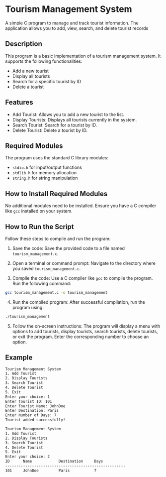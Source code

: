 # Tourism Management System
A simple C program to manage and track tourist information. The application allows you to add, view, search, and delete tourist records

## Description
This program is a basic implementation of a tourism management system. It supports the following functionalities:

- Add a new tourist
- Display all tourists
- Search for a specific tourist by ID
- Delete a tourist

## Features
- Add Tourist: Allows you to add a new tourist to the list.
- Display Tourists: Displays all tourists currently in the system.
- Search Tourist: Search for a tourist by ID.
- Delete Tourist: Delete a tourist by ID.

## Required Modules
The program uses the standard C library modules:

- `stdio.h` for input/output functions
- `stdlib.h` for memory allocation
- `string.h` for string manipulation

## How to Install Required Modules
No additional modules need to be installed. Ensure you have a C compiler like `gcc` installed on your system.

## How to Run the Script
Follow these steps to compile and run the program:

1. Save the code: Save the provided code to a file named `tourism_management.c`.

2. Open a terminal or command prompt: Navigate to the directory where you saved `tourism_management.c`.

3. Compile the code: Use a C compiler like `gcc` to compile the program. Run the following command:
```bash 
gcc tourism_management.c -o tourism_management
```
4. Run the compiled program: After successful compilation, run the program using:
```bash 
./tourism_management
```
5. Follow the on-screen instructions: The program will display a menu with options to add tourists, display tourists, search tourists, delete tourists, or exit the program. Enter the corresponding number to choose an option.

## Example
```bash 
Tourism Management System
1. Add Tourist
2. Display Tourists
3. Search Tourist
4. Delete Tourist
5. Exit
Enter your choice: 1
Enter Tourist ID: 101
Enter Tourist Name: JohnDoe
Enter Destination: Paris
Enter Number of Days: 7
Tourist added successfully!

Tourism Management System
1. Add Tourist
2. Display Tourists
3. Search Tourist
4. Delete Tourist
5. Exit
Enter your choice: 2
ID      Name            Destination     Days
------------------------------------------------------
101     JohnDoe         Paris           7
```